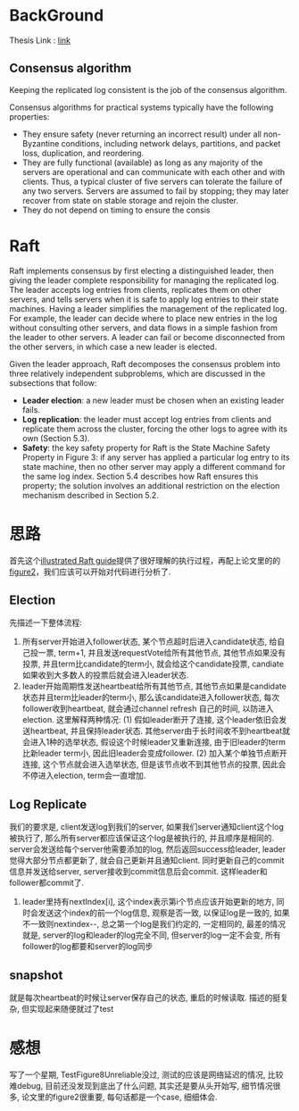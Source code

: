 # BackGround

Thesis Link : [link](http://nil.csail.mit.edu/6.824/2016/papers/raft-extended.pdf)

## Consensus algorithm
Keeping the replicated log consistent is the job of the consensus algorithm.

Consensus algorithms for practical systems typically
have the following properties:
* They ensure safety (never returning an incorrect result) under all non-Byzantine conditions, including
network delays, partitions, and packet loss, duplication, and reordering.
* They are fully functional (available) as long as any
majority of the servers are operational and can communicate with each other and with clients. Thus, a
typical cluster of five servers can tolerate the failure
of any two servers. Servers are assumed to fail by
stopping; they may later recover from state on stable
storage and rejoin the cluster.
* They do not depend on timing to ensure the consis

# Raft 
Raft implements consensus by first electing a distinguished leader, then giving the leader complete responsibility for managing the replicated log. The leader accepts
log entries from clients, replicates them on other servers,
and tells servers when it is safe to apply log entries to
their state machines. Having a leader simplifies the management of the replicated log. For example, the leader can
decide where to place new entries in the log without consulting other servers, and data flows in a simple fashion
from the leader to other servers. A leader can fail or become disconnected from the other servers, in which case
a new leader is elected.

Given the leader approach, Raft decomposes the consensus problem into three relatively independent subproblems, which are discussed in the subsections that follow:
* **Leader election**: a new leader must be chosen when
an existing leader fails.
* **Log replication**: the leader must accept log entries
from clients and replicate them across the cluster,
forcing the other logs to agree with its own (Section 5.3).
* **Safety**: the key safety property for Raft is the State
Machine Safety Property in Figure 3: if any server
has applied a particular log entry to its state machine,
then no other server may apply a different command
for the same log index. Section 5.4 describes how
Raft ensures this property; the solution involves an
additional restriction on the election mechanism described in Section 5.2.

# 思路

首先这个[illustrated Raft guide](http://thesecretlivesofdata.com/raft/)提供了很好理解的执行过程，再配上论文里的的[figure2](https://github.com/zzzyyyxxxmmm/MIT6824_Distribute_System/tree/master/img/raft01.png)，我们应该可以开始对代码进行分析了.

## Election
先描述一下整体流程:
1. 所有server开始进入follower状态, 某个节点超时后进入candidate状态, 给自己投一票, term+1, 并且发送requestVote给所有其他节点, 其他节点如果没有投票,
并且term比candidate的term小, 就会给这个candidate投票, candiate如果收到大多数人的投票后就会进入leader状态.
2. leader开始周期性发送heartbeat给所有其他节点, 其他节点如果是candidate状态并且term比leader的term小, 那么该candidate进入follower状态, 每次follower收到heartbeat,
就会通过channel refresh 自己的时间, 以防进入election.
这里解释两种情况: (1) 假如leader断开了连接, 这个leader依旧会发送heartbeat, 并且保持leader状态. 其他server由于长时间收不到heartbeat就会进入1种的选举状态, 
假设这个时候leader又重新连接, 由于旧leader的term比新leader term小, 因此旧leader会变成follower. (2) 加入某个单独节点断开连接, 这个节点就会进入选举状态, 
但是该节点收不到其他节点的投票, 因此会不停进入election, term会一直增加.

## Log Replicate
我们的要求是, client发送log到我们的server, 如果我们server通知client这个log被执行了, 那么所有server都应该保证这个log是被执行的, 并且顺序是相同的. server会发送给每个server他需要添加的log, 
然后返回success给leader, leader觉得大部分节点都更新了, 就会自己更新并且通知client. 同时更新自己的commit信息并发送给server, server接收到commit信息后会commit. 这样leader和follower都commit了.

1. leader里持有nextIndex[i], 这个index表示第i个节点应该开始更新的地方, 同时会发送这个index的前一个log信息, 观察是否一致, 以保证log是一致的, 如果不一致则nextindex--, 总之第一个log是我们约定的, 一定相同的,
最差的情况就是, server的log和leader的log完全不同, 但server的log一定不会变, 所有follower的log都要和server的log同步

## snapshot
就是每次heartbeat的时候让server保存自己的状态, 重启的时候读取. 描述的挺复杂, 但实现起来随便就过了test

# 感想
写了一个星期, TestFigure8Unreliable没过, 测试的应该是网络延迟的情况, 比较难debug, 目前还没发现到底出了什么问题, 其实还是要从头开始写, 
细节情况很多, 论文里的figure2很重要, 每句话都是一个case, 细细体会.



